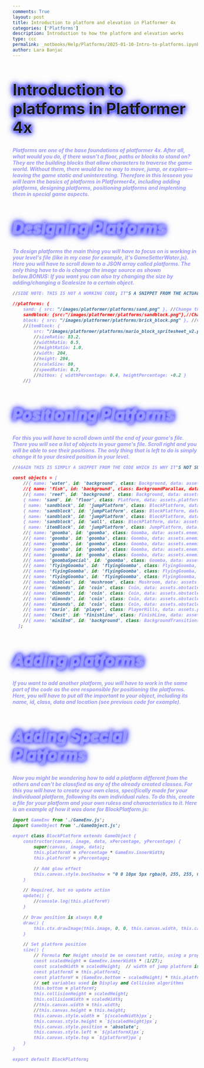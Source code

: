 ```yaml
---
comments: True
layout: post
title: Introduction to platform and elevation in Platformer 4x
categories: ['Platforms']
description: Introduction to how the platform and elevation works
type: ccc
permalink: _notbooks/Help/Platforms/2025-01-10-Intro-to-platforms.ipynb
author: Lara Banjac
---
```


<style>
  h1 {
    animation: glow 1s ease-in-out infinite alternate;
    font-size: 3em; /* Increased font size */
  }
</style>

<h1>
  Introduction to platforms in Platformer 4x
</h1>

<style>
@keyframes glow {
  from {
    text-shadow: 0 0 5px #fff, 0 0 10px #00f, 0 0 15px #00f, 0 0 20px #00f; /* Changed color to blue (#00f) */
  }
  to {
    text-shadow: 0 0 20px #00f, 0 0 30px #00f, 0 0 40px #00f, 0 0 50px #00f; /* Changed color to blue (#00f) */
  }
}
</style>

<h5><span style="; color:#9999ff"> Platforms are one of the base foundations of platformer 4x. After all, what would you do, if there wasn't a floor, paths or blocks to stand on? They are the building blocks that allow characters to traverse the game world. Without them, there would be no way to move, jump, or explore—leaving the game static and uninteresting. Therefore in this lesseon you will learn the basics of platforms in Platformer4x, including adding platforms, designing platforms, positioning platforms and implenting them in special game aspects.

<style>
  h1 {
    animation: glow 1s ease-in-out infinite alternate;
    font-size: 3em; /* Increased font size */
  }
</style>

<h1>
  Designing Platforms
</h1>

<style>
@keyframes glow {
  from {
    text-shadow: 0 0 5px #fff, 0 0 10px #00f, 0 0 15px #00f, 0 0 20px #00f; /* Changed color to blue (#00f) */
  }
  to {
    text-shadow: 0 0 20px #00f, 0 0 30px #00f, 0 0 40px #00f, 0 0 50px #00f; /* Changed color to blue (#00f) */
  }
}
</style>

<h5><span style="; color:#9999ff"> To design platforms the main thing you will have to focus on is working in your level's file (like in my case for example, it's GameSetterWater.js). Here you will have to scroll down to a JSON array called platforms. The only thing have to do is change the image source as shown below.BONUS: If you want you can also try changing the size by adding/changing a Scalesize to a certain object.



```python
//SIDE NOTE: THIS IS NOT A WORKING CODE; IT'S A SNIPPET FROM THE ACTUAL CODE. THEREFORE EVERYTHING IRRELEVANT TO THE CURRENT PROBLEM Is COMMENTED TO MAKE FOCUSING ON THE SPECIFIC TASK EASIER.

//platforms: {
    sand: { src: "/images/platformer/platforms/sand.png" }, //Change this image source for replacing the floor's platform image with another one
    sandblock: {src:"/images/platformer/platforms/sandblock.png"},//Change this image source to replace the sandblock with a different image
    block: { src: "/images/platformer/platforms/brick_block.png" }, //Change this image source to replace the brickblock with a different image
    //itemBlock: {
        src: "/images/platformer/platforms/mario_block_spritesheet_v2.png",
        //sizeRatio: 83.2,
        //widthRatio: 0.5,
        //heightRatio: 1.0,
        //width: 204,
        //height: 204,
        //scaleSize: 80,
        //speedRatio: 0.7,
        //hitbox: { widthPercentage: 0.4, heightPercentage: -0.2 }
    //}
```

<style>
  h1 {
    animation: glow 1s ease-in-out infinite alternate;
    font-size: 3em; /* Increased font size */
  }
</style>

<h1>
  Positioning Platforms
</h1>

<style>
@keyframes glow {
  from {
    text-shadow: 0 0 5px #fff, 0 0 10px #00f, 0 0 15px #00f, 0 0 20px #00f; /* Changed color to blue (#00f) */
  }
  to {
    text-shadow: 0 0 20px #00f, 0 0 30px #00f, 0 0 40px #00f, 0 0 50px #00f; /* Changed color to blue (#00f) */
  }
}
</style>

<h5><span style="; color:#9999ff"> For this you will have to scroll down until the end of your game's file. There you will see a list of objects in your game's file. Scroll right and you will be able to see their positions. The only thing that is left to do is simply change it to your desired position in your level.


```python
//AGAIN THIS IS SIMPLY A SNIPPET FROM THE CODE WHICH IS WHY IT'S NOT SUPPOSED TO WORK.

const objects = [
    //{ name: 'water', id: 'background', class: Background, data: assets.backgrounds.water }, //Notice how this object's class says "background". In your case try to focus on the ones classified as either Platform, BlockPlatform or JumpPlatform
    //{ name: 'fish', id: 'background', class: BackgroundParallax, data: assets.backgrounds.fish },
    //{ name: 'reef', id: 'background', class: Background, data: assets.backgrounds.reef },
    { name: 'sand', id: 'floor', class: Platform, data: assets.platforms.sand },
    { name: 'sandblock', id: 'jumpPlatform', class: BlockPlatform, data: assets.platforms.sandblock, xPercentage: 0.2, yPercentage: 0.85 },
    { name: 'sandblock', id: 'jumpPlatform', class: BlockPlatform, data: assets.platforms.sandblock, xPercentage: 0.2368, yPercentage: 0.85 },
    { name: 'sandblock', id: 'jumpPlatform', class: BlockPlatform, data: assets.platforms.sandblock, xPercentage: 0.2736, yPercentage: 0.85 },
    { name: 'sandblock', id: 'wall', class: BlockPlatform, data: assets.platforms.sandblock, xPercentage: 0.6, yPercentage: 1 },
    { name: 'itemBlock', id: 'jumpPlatform', class: JumpPlatform, data: assets.platforms.itemBlock, xPercentage: 0.4, yPercentage: 0.65 }, //item block is a platform
    //{ name: 'goomba', id: 'goomba', class: Goomba, data: assets.enemies.goomba, xPercentage: 0.5, yPercentage: 1, minPosition: 0.05 },
    //{ name: 'goomba', id: 'goomba', class: Goomba, data: assets.enemies.goomba, xPercentage: 0.4, yPercentage: 1, minPosition: 0.05, difficulties: ["normal", "hard", "impossible"] },
    //{ name: 'goomba', id: 'goomba', class: Goomba, data: assets.enemies.goomba, xPercentage: 0.3, yPercentage: 1, minPosition: 0.05, difficulties: ["normal", "hard", "impossible"] },
    //{ name: 'goomba', id: 'goomba', class: Goomba, data: assets.enemies.goomba, xPercentage: 0.2, yPercentage: 1, minPosition: 0.05, difficulties: ["hard", "impossible"] },
    //{ name: 'goomba', id: 'goomba', class: Goomba, data: assets.enemies.goomba, xPercentage: 0.1, yPercentage: 1, minPosition: 0.05, difficulties: ["impossible"] },
    //{ name: 'goombaSpecial', id: 'goomba', class: Goomba, data: assets.enemies.goomba, xPercentage: 0.95, yPercentage: 1, minPosition: 0.5, difficulties: ["hard", "impossible"] }, //this special name is used for random event 2 to make sure that only one of the Goombas ends the random event
    //{ name: 'flyingGoomba', id: 'flyingGoomba', class: FlyingGoomba, data: assets.enemies.flyingGoomba, xPercentage: 0.9, minPosition: 0.5, difficulties: ["normal", "hard", "impossible"] },
    //{ name: 'flyingGoomba', id: 'flyingGoomba', class: FlyingGoomba, data: assets.enemies.flyingGoomba, xPercentage: 0.9, minPosition: 0.5, difficulties: ["hard", "impossible"] },
    //{ name: 'flyingGoomba', id: 'flyingGoomba', class: FlyingGoomba, data: assets.enemies.flyingGoomba, xPercentage: 0.9, minPosition: 0.5, difficulties: ["impossible"] },
    //{ name: 'bubbles', id: 'mushroom', class: Mushroom, data: assets.enemies.bubbles, xPercentage: 0.49 },
    //{ name: 'dimonds', id: 'coin', class: Coin, data: assets.obstacles.dimonds, xPercentage: 0.1908, yPercentage: 0.75 },
    //{ name: 'dimonds', id: 'coin', class: Coin, data: assets.obstacles.dimonds, xPercentage: 0.2242, yPercentage: 0.75 },
    //{ name: 'dimonds', id: 'coin', class: Coin, data: assets.obstacles.dimonds, xPercentage: 0.2575, yPercentage: 0.75 },
    //{ name: 'dimonds', id: 'coin', class: Coin, data: assets.obstacles.dimonds, xPercentage: 0.5898, yPercentage: 0.900 },
    //{ name: 'mario', id: 'player', class: PlayerHills, data: assets.players.mario },
    //{ name: 'Chest', id: 'finishline', class: FinishLine, data: assets.obstacles.chest, xPercentage: 0.85, yPercentage: 0.82 },
    //{ name: 'miniEnd', id: 'background', class: BackgroundTransitions, data: assets.transitions.miniEnd },
  ];
```

<style>
  h1 {
    animation: glow 1s ease-in-out infinite alternate;
    font-size: 3em; /* Increased font size */
  }
</style>

<h1>
  Adding platforms
</h1>

<style>
@keyframes glow {
  from {
    text-shadow: 0 0 5px #fff, 0 0 10px #00f, 0 0 15px #00f, 0 0 20px #00f; /* Changed color to blue (#00f) */
  }
  to {
    text-shadow: 0 0 20px #00f, 0 0 30px #00f, 0 0 40px #00f, 0 0 50px #00f; /* Changed color to blue (#00f) */
  }
}
</style>

<h5><span style="; color:#9999ff"> If you want to add another platform, you will have to work in the same part of the code as the one responsible for positioning the platforms. Here, you will have to put all the important to your object, including its name, id, class, data and location (see previous code for example).

<style>
  h1 {
    animation: glow 1s ease-in-out infinite alternate;
    font-size: 3em; /* Increased font size */
  }
</style>

<h1>
  Adding Special Platforms
</h1>

<style>
@keyframes glow {
  from {
    text-shadow: 0 0 5px #fff, 0 0 10px #00f, 0 0 15px #00f, 0 0 20px #00f; /* Changed color to blue (#00f) */
  }
  to {
    text-shadow: 0 0 20px #00f, 0 0 30px #00f, 0 0 40px #00f, 0 0 50px #00f; /* Changed color to blue (#00f) */
  }
}
</style>

<h5><span style="; color:#9999ff"> Now you might be wondering how to add a platform different from the others and can't be classfied as any of the already created classes. For this you will have to create your own class, specifically made for your individuaal platform, following its own individual rules. To do this, create a file for your platform and your own ruless and characteristics to it. Here is an example of how it was done for BlockPlatform.js:


```python
import GameEnv from './GameEnv.js';
import GameObject from './GameObject.js';

export class BlockPlatform extends GameObject {
    constructor(canvas, image, data, xPercentage, yPercentage) {
        super(canvas, image, data);
        this.platformX = xPercentage * GameEnv.innerWidth;
        this.platformY = yPercentage;

        // Add glow effect
        this.canvas.style.boxShadow = "0 0 10px 5px rgba(0, 255, 255, 0.7)";
    }

    // Required, but no update action
    update() {
        //console.log(this.platformY)
    }

    // Draw position is always 0,0
    draw() {
        this.ctx.drawImage(this.image, 0, 0, this.canvas.width, this.canvas.height);
    }

    // Set platform position
    size() {
        // Formula for Height should be on constant ratio, using a proportion of 832
        const scaledHeight = GameEnv.innerWidth * (1/27);
        const scaledWidth = scaledHeight;  // width of jump platform is 1/10 of height
        const platformX = this.platformX;
        const platformY = (GameEnv.bottom - scaledHeight) * this.platformY;
        // set variables used in Display and Collision algorithms
        this.bottom = platformY;
        this.collisionHeight = scaledHeight;
        this.collisionWidth = scaledWidth;
        //this.canvas.width = this.width;
        //this.canvas.height = this.height;
        this.canvas.style.width = `${scaledWidth}px`;
        this.canvas.style.height = `${scaledHeight}px`;
        this.canvas.style.position = 'absolute';
        this.canvas.style.left = `${platformX}px`;
        this.canvas.style.top = `${platformY}px`;
    }
}

export default BlockPlatform;
```
